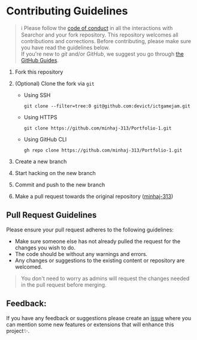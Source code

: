 # Contributing Guidelines

> :information_source: Please follow the [code of conduct](CODE_OF_CONDUCT.md) in all the interactions with Searchor and your fork repository.
This repository welcomes all contributions and corrections. Before contributing, please make sure you have read the guidelines below. <br>
If you're new to _git_ and/or _GitHub_, we suggest you go through [the GitHub Guides](https://github.com/minhaj-313/Portfolio-1).
1. Fork this repository
2. (Optional) Clone the fork via `git`
   - Using SSH

     ```shell
     git clone --filter=tree:0 git@github.com:devict/ictgamejam.git
     ```

   - Using HTTPS

     ```shell
     git clone https://github.com/minhaj-313/Portfolio-1.git
     ```

   - Using GitHub CLI

     ```shell
     gh repo clone https://github.com/minhaj-313/Portfolio-1.git 
     ```

3. Create a new branch  
4. Start hacking on the new branch
5. Commit and push to the new branch
6. Make a pull request towards the original repository ([minhaj-313](https://github.com/minhaj-313/Portfolio-1))

## Pull Request Guidelines

Please ensure your pull request adheres to the following guidelines:

- Make sure someone else has not already pulled the request for the changes you wish to do.
- The code should be without any warnings and errors.
- Any changes or suggestions to the existing content or repository are welcomed.

> You don't need to worry as admins will request the changes needed in the pull request before merging.
## Feedback:

If you have any feedback or suggestions please create an  <a href="https://github.com/devict/ictgamejam/issues">issue</a> where you can mention some new features or extensions that will enhance this project✨.

<!-- ------------------------------------------------------------------------------------------------------------------------------------------------------->
